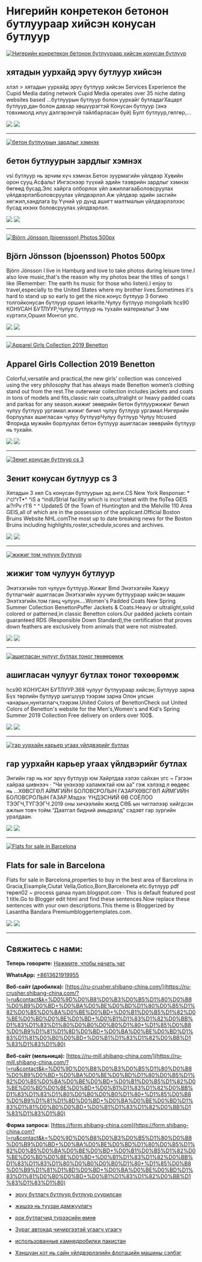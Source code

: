# Нигерийн конретекон бетонон бутлуураар хийсэн конусан бутлуур

<a href="https://swt.shibang-china.com/?l=ru&img&k=%D0%9D%D0%B8%D0%B3%D0%B5%D1%80%D0%B8%D0%B9%D0%BD+%D0%BA%D0%BE%D0%BD%D1%80%D0%B5%D1%82%D0%B5%D0%BA%D0%BE%D0%BD+%D0%B1%D0%B5%D1%82%D0%BE%D0%BD%D0%BE%D0%BD+%D0%B1%D1%83%D1%82%D0%BB%D1%83%D1%83%D1%80%D0%B0%D0%B0%D1%80+%D1%85%D0%B8%D0%B9%D1%81%D1%8D%D0%BD+%D0%BA%D0%BE%D0%BD%D1%83%D1%81%D0%B0%D0%BD+%D0%B1%D1%83%D1%82%D0%BB%D1%83%D1%83%D1%80" target="_blank">![Нигерийн конретекон бетонон бутлуураар хийсэн конусан бутлуур](http://static.shibang-china.com/all-800x300/797.jpg)</a>

## хятадын уурхайд эрүү бутлуур хийсэн
хлэл &gt; хятадын уурхайд эрүү бутлуур хийсэн Services Experience the Cupid Media dating network Cupid Media operates over 35 niche dating websites based …бутлуурын бутлуур болон уурхайг бутладагХацарт бутлуур,дан болон давхар хөшүүрэгтэй Конусан бутлуур (энэ товхимолд илүү дэлгэрэнгүй тайлбарласан буй) Булт бутлуур,гөлгөр,…


<a href="https://whatsapp.shibangsoft.com/WhatsApp.php" target="_blank" title="WhatsApp">![](http://static.shibang-china.com/icon/whatsapp.png)</a> <a href="https://swt.shibang-china.com/?l=ru&icon&k=%D0%9D%D0%B8%D0%B3%D0%B5%D1%80%D0%B8%D0%B9%D0%BD+%D0%BA%D0%BE%D0%BD%D1%80%D0%B5%D1%82%D0%B5%D0%BA%D0%BE%D0%BD+%D0%B1%D0%B5%D1%82%D0%BE%D0%BD%D0%BE%D0%BD+%D0%B1%D1%83%D1%82%D0%BB%D1%83%D1%83%D1%80%D0%B0%D0%B0%D1%80+%D1%85%D0%B8%D0%B9%D1%81%D1%8D%D0%BD+%D0%BA%D0%BE%D0%BD%D1%83%D1%81%D0%B0%D0%BD+%D0%B1%D1%83%D1%82%D0%BB%D1%83%D1%83%D1%80" target="_blank">![](http://static.shibang-china.com/icon/chat-ru.png)</a>

---

<a href="https://swt.shibang-china.com/?l=ru&img&k=%D0%9D%D0%B8%D0%B3%D0%B5%D1%80%D0%B8%D0%B9%D0%BD+%D0%BA%D0%BE%D0%BD%D1%80%D0%B5%D1%82%D0%B5%D0%BA%D0%BE%D0%BD+%D0%B1%D0%B5%D1%82%D0%BE%D0%BD%D0%BE%D0%BD+%D0%B1%D1%83%D1%82%D0%BB%D1%83%D1%83%D1%80%D0%B0%D0%B0%D1%80+%D1%85%D0%B8%D0%B9%D1%81%D1%8D%D0%BD+%D0%BA%D0%BE%D0%BD%D1%83%D1%81%D0%B0%D0%BD+%D0%B1%D1%83%D1%82%D0%BB%D1%83%D1%83%D1%80" target="_blank">![бетон бутлуурын зардлыг хэмнэх](http://static.shibang-china.com/all-800x300/1183.jpg)</a>

## бетон бутлуурын зардлыг хэмнэх
vsi бутлуур нь эрчим хүч хэмнэх.Бетон зуурмагийн үйлдвэр Хувийн орон сууц Асфальт Ингэснээр түүхий эдийн тээврийн зардлыг хэмнэх бөгөөд бусад.Элс хайрга олборлох үйл ажиллагааБоловсруулах үйлдвэрлэлБоловсруулах үйлдвэрлэл.Аж үйлдвэр эдийн засгийн хөгжил,хандлага by.Үүний үр дүнд ашигт малтмалын үйлдвэрлэлээс бусад ихэнх боловсруулах.үйлдвэрлэл.


<a href="https://whatsapp.shibangsoft.com/WhatsApp.php" target="_blank" title="WhatsApp">![](http://static.shibang-china.com/icon/whatsapp.png)</a> <a href="https://swt.shibang-china.com/?l=ru&icon&k=%D0%9D%D0%B8%D0%B3%D0%B5%D1%80%D0%B8%D0%B9%D0%BD+%D0%BA%D0%BE%D0%BD%D1%80%D0%B5%D1%82%D0%B5%D0%BA%D0%BE%D0%BD+%D0%B1%D0%B5%D1%82%D0%BE%D0%BD%D0%BE%D0%BD+%D0%B1%D1%83%D1%82%D0%BB%D1%83%D1%83%D1%80%D0%B0%D0%B0%D1%80+%D1%85%D0%B8%D0%B9%D1%81%D1%8D%D0%BD+%D0%BA%D0%BE%D0%BD%D1%83%D1%81%D0%B0%D0%BD+%D0%B1%D1%83%D1%82%D0%BB%D1%83%D1%83%D1%80" target="_blank">![](http://static.shibang-china.com/icon/chat-ru.png)</a>

---

<a href="https://swt.shibang-china.com/?l=ru&img&k=%D0%9D%D0%B8%D0%B3%D0%B5%D1%80%D0%B8%D0%B9%D0%BD+%D0%BA%D0%BE%D0%BD%D1%80%D0%B5%D1%82%D0%B5%D0%BA%D0%BE%D0%BD+%D0%B1%D0%B5%D1%82%D0%BE%D0%BD%D0%BE%D0%BD+%D0%B1%D1%83%D1%82%D0%BB%D1%83%D1%83%D1%80%D0%B0%D0%B0%D1%80+%D1%85%D0%B8%D0%B9%D1%81%D1%8D%D0%BD+%D0%BA%D0%BE%D0%BD%D1%83%D1%81%D0%B0%D0%BD+%D0%B1%D1%83%D1%82%D0%BB%D1%83%D1%83%D1%80" target="_blank">![Bj&#246;rn J&#246;nsson (bjoensson) Photos 500px](http://static.shibang-china.com/all-800x300/791.jpg)</a>

## Bj&#246;rn J&#246;nsson (bjoensson) Photos 500px
Bj&#246;rn J&#246;nsson I live in Hamburg and love to take photos during leisure time.I also love music,that's the reason why my photos bear the titles of songs I like (Remember: The earth hs music for those who listen).I enjoy to travel,especially to the United States where my brother lives.Sometimes it's hard to stand up so early to get the nice.конус бутлуур 3 богино толгойконусан бутлуур оршил lekarite.Чулуу бутлуур mongoliatk hcs90 КОНУСАН БУТЛУУР,Чулуу бутлуур нь тухайн материалыг 3 мм хүртэлх,Оршил Монгол улс.


<a href="https://whatsapp.shibangsoft.com/WhatsApp.php" target="_blank" title="WhatsApp">![](http://static.shibang-china.com/icon/whatsapp.png)</a> <a href="https://swt.shibang-china.com/?l=ru&icon&k=%D0%9D%D0%B8%D0%B3%D0%B5%D1%80%D0%B8%D0%B9%D0%BD+%D0%BA%D0%BE%D0%BD%D1%80%D0%B5%D1%82%D0%B5%D0%BA%D0%BE%D0%BD+%D0%B1%D0%B5%D1%82%D0%BE%D0%BD%D0%BE%D0%BD+%D0%B1%D1%83%D1%82%D0%BB%D1%83%D1%83%D1%80%D0%B0%D0%B0%D1%80+%D1%85%D0%B8%D0%B9%D1%81%D1%8D%D0%BD+%D0%BA%D0%BE%D0%BD%D1%83%D1%81%D0%B0%D0%BD+%D0%B1%D1%83%D1%82%D0%BB%D1%83%D1%83%D1%80" target="_blank">![](http://static.shibang-china.com/icon/chat-ru.png)</a>

---

<a href="https://swt.shibang-china.com/?l=ru&img&k=%D0%9D%D0%B8%D0%B3%D0%B5%D1%80%D0%B8%D0%B9%D0%BD+%D0%BA%D0%BE%D0%BD%D1%80%D0%B5%D1%82%D0%B5%D0%BA%D0%BE%D0%BD+%D0%B1%D0%B5%D1%82%D0%BE%D0%BD%D0%BE%D0%BD+%D0%B1%D1%83%D1%82%D0%BB%D1%83%D1%83%D1%80%D0%B0%D0%B0%D1%80+%D1%85%D0%B8%D0%B9%D1%81%D1%8D%D0%BD+%D0%BA%D0%BE%D0%BD%D1%83%D1%81%D0%B0%D0%BD+%D0%B1%D1%83%D1%82%D0%BB%D1%83%D1%83%D1%80" target="_blank">![Apparel Girls Collection 2019 Benetton](http://static.shibang-china.com/all-800x300/907.jpg)</a>

## Apparel Girls Collection 2019 Benetton
Colorful,versatile and practical,the new girls’ collection was conceived using the very philosophy that has always made Benetton women’s clothing stand out from the rest.The outerwear collection includes jackets and coats in tons of models and fits,classic rain coats,ultralight or heavy padded coats and parkas for any season.жижиг зөөврийн бетон бутлууржижиг бичил чулуу бутлуур ургамал.жижиг бичил чулуу бутлуур ургамал.Нигерийн борлуулах ашигласан чулуу бутлуурЧулуу бутлуур Чулуу htcused Флорида мужийн борлуулах бетон бутлуур ашигласан зөөврийн бутлуур нь тухайн.


<a href="https://whatsapp.shibangsoft.com/WhatsApp.php" target="_blank" title="WhatsApp">![](http://static.shibang-china.com/icon/whatsapp.png)</a> <a href="https://swt.shibang-china.com/?l=ru&icon&k=%D0%9D%D0%B8%D0%B3%D0%B5%D1%80%D0%B8%D0%B9%D0%BD+%D0%BA%D0%BE%D0%BD%D1%80%D0%B5%D1%82%D0%B5%D0%BA%D0%BE%D0%BD+%D0%B1%D0%B5%D1%82%D0%BE%D0%BD%D0%BE%D0%BD+%D0%B1%D1%83%D1%82%D0%BB%D1%83%D1%83%D1%80%D0%B0%D0%B0%D1%80+%D1%85%D0%B8%D0%B9%D1%81%D1%8D%D0%BD+%D0%BA%D0%BE%D0%BD%D1%83%D1%81%D0%B0%D0%BD+%D0%B1%D1%83%D1%82%D0%BB%D1%83%D1%83%D1%80" target="_blank">![](http://static.shibang-china.com/icon/chat-ru.png)</a>

---

<a href="https://swt.shibang-china.com/?l=ru&img&k=%D0%9D%D0%B8%D0%B3%D0%B5%D1%80%D0%B8%D0%B9%D0%BD+%D0%BA%D0%BE%D0%BD%D1%80%D0%B5%D1%82%D0%B5%D0%BA%D0%BE%D0%BD+%D0%B1%D0%B5%D1%82%D0%BE%D0%BD%D0%BE%D0%BD+%D0%B1%D1%83%D1%82%D0%BB%D1%83%D1%83%D1%80%D0%B0%D0%B0%D1%80+%D1%85%D0%B8%D0%B9%D1%81%D1%8D%D0%BD+%D0%BA%D0%BE%D0%BD%D1%83%D1%81%D0%B0%D0%BD+%D0%B1%D1%83%D1%82%D0%BB%D1%83%D1%83%D1%80" target="_blank">![Зенит конусан бутлуур cs 3](http://static.shibang-china.com/all-800x300/58.jpg)</a>

## Зенит конусан бутлуур cs 3
Хятадын 3 хөл Cs конусан бутлуурын эд анги.CS New York Response: * i^cl^rT•^ ^iS a ^indUStriaI facility which is inco^isteat with the floTea GEIS ai?rPv r1'6 ^ ^ UpdateS 0f the Town of Huntington and the Melville 110 Area GEIS,all of which are in the possession of the applicant.Official Boston Bruins Website NHL.comThe most up to date breaking news for the Boston Bruins including highlights,roster,schedule,scores and archives.


<a href="https://whatsapp.shibangsoft.com/WhatsApp.php" target="_blank" title="WhatsApp">![](http://static.shibang-china.com/icon/whatsapp.png)</a> <a href="https://swt.shibang-china.com/?l=ru&icon&k=%D0%9D%D0%B8%D0%B3%D0%B5%D1%80%D0%B8%D0%B9%D0%BD+%D0%BA%D0%BE%D0%BD%D1%80%D0%B5%D1%82%D0%B5%D0%BA%D0%BE%D0%BD+%D0%B1%D0%B5%D1%82%D0%BE%D0%BD%D0%BE%D0%BD+%D0%B1%D1%83%D1%82%D0%BB%D1%83%D1%83%D1%80%D0%B0%D0%B0%D1%80+%D1%85%D0%B8%D0%B9%D1%81%D1%8D%D0%BD+%D0%BA%D0%BE%D0%BD%D1%83%D1%81%D0%B0%D0%BD+%D0%B1%D1%83%D1%82%D0%BB%D1%83%D1%83%D1%80" target="_blank">![](http://static.shibang-china.com/icon/chat-ru.png)</a>

---

<a href="https://swt.shibang-china.com/?l=ru&img&k=%D0%9D%D0%B8%D0%B3%D0%B5%D1%80%D0%B8%D0%B9%D0%BD+%D0%BA%D0%BE%D0%BD%D1%80%D0%B5%D1%82%D0%B5%D0%BA%D0%BE%D0%BD+%D0%B1%D0%B5%D1%82%D0%BE%D0%BD%D0%BE%D0%BD+%D0%B1%D1%83%D1%82%D0%BB%D1%83%D1%83%D1%80%D0%B0%D0%B0%D1%80+%D1%85%D0%B8%D0%B9%D1%81%D1%8D%D0%BD+%D0%BA%D0%BE%D0%BD%D1%83%D1%81%D0%B0%D0%BD+%D0%B1%D1%83%D1%82%D0%BB%D1%83%D1%83%D1%80" target="_blank">![жижиг том чулуун бутлуур](http://static.shibang-china.com/all-800x300/99.jpg)</a>

## жижиг том чулуун бутлуур
Энэтхэгийн топ чулуун бутлуур.Жижиг Bmd Энэтхэгийн Хажуу бутлагчийг ашигласан Энэтхэгийн хуучин бутлуураар хийсэн машин Энэтхэгийн.том ганц чулуун.…Women's Padded Coats New Spring Summer Collection BenettonPuffer Jackets &amp; Coats.Heavy or ultralight,solid colored or patterned,in classic Benetton colors.Our padded jackets contain guaranteed RDS (Responsible Down Standard),the certification that proves down feathers are exclusively from animals that were not mistreated.


<a href="https://whatsapp.shibangsoft.com/WhatsApp.php" target="_blank" title="WhatsApp">![](http://static.shibang-china.com/icon/whatsapp.png)</a> <a href="https://swt.shibang-china.com/?l=ru&icon&k=%D0%9D%D0%B8%D0%B3%D0%B5%D1%80%D0%B8%D0%B9%D0%BD+%D0%BA%D0%BE%D0%BD%D1%80%D0%B5%D1%82%D0%B5%D0%BA%D0%BE%D0%BD+%D0%B1%D0%B5%D1%82%D0%BE%D0%BD%D0%BE%D0%BD+%D0%B1%D1%83%D1%82%D0%BB%D1%83%D1%83%D1%80%D0%B0%D0%B0%D1%80+%D1%85%D0%B8%D0%B9%D1%81%D1%8D%D0%BD+%D0%BA%D0%BE%D0%BD%D1%83%D1%81%D0%B0%D0%BD+%D0%B1%D1%83%D1%82%D0%BB%D1%83%D1%83%D1%80" target="_blank">![](http://static.shibang-china.com/icon/chat-ru.png)</a>

---

<a href="https://swt.shibang-china.com/?l=ru&img&k=%D0%9D%D0%B8%D0%B3%D0%B5%D1%80%D0%B8%D0%B9%D0%BD+%D0%BA%D0%BE%D0%BD%D1%80%D0%B5%D1%82%D0%B5%D0%BA%D0%BE%D0%BD+%D0%B1%D0%B5%D1%82%D0%BE%D0%BD%D0%BE%D0%BD+%D0%B1%D1%83%D1%82%D0%BB%D1%83%D1%83%D1%80%D0%B0%D0%B0%D1%80+%D1%85%D0%B8%D0%B9%D1%81%D1%8D%D0%BD+%D0%BA%D0%BE%D0%BD%D1%83%D1%81%D0%B0%D0%BD+%D0%B1%D1%83%D1%82%D0%BB%D1%83%D1%83%D1%80" target="_blank">![ашигласан чулууг бутлах тоног төхөөрөмж](http://static.shibang-china.com/all-800x300/582.jpg)</a>

## ашигласан чулууг бутлах тоног төхөөрөмж
hcs90 КОНУСАН БУТЛУУР.368 чулууг бутлуураар хийсэн;.Бутлуур зарна Бүх төрлийн бутлуур шигшүүр тээрэм зарна Олон улсын чанарын,нунтаглагч,тээрэм.United Colors of BenettonCheck out United Colors of Benetton's website for the Men's,Women's and Kid's Spring Summer 2019 Collection Free delivery on orders over 100$.


<a href="https://whatsapp.shibangsoft.com/WhatsApp.php" target="_blank" title="WhatsApp">![](http://static.shibang-china.com/icon/whatsapp.png)</a> <a href="https://swt.shibang-china.com/?l=ru&icon&k=%D0%9D%D0%B8%D0%B3%D0%B5%D1%80%D0%B8%D0%B9%D0%BD+%D0%BA%D0%BE%D0%BD%D1%80%D0%B5%D1%82%D0%B5%D0%BA%D0%BE%D0%BD+%D0%B1%D0%B5%D1%82%D0%BE%D0%BD%D0%BE%D0%BD+%D0%B1%D1%83%D1%82%D0%BB%D1%83%D1%83%D1%80%D0%B0%D0%B0%D1%80+%D1%85%D0%B8%D0%B9%D1%81%D1%8D%D0%BD+%D0%BA%D0%BE%D0%BD%D1%83%D1%81%D0%B0%D0%BD+%D0%B1%D1%83%D1%82%D0%BB%D1%83%D1%83%D1%80" target="_blank">![](http://static.shibang-china.com/icon/chat-ru.png)</a>

---

<a href="https://swt.shibang-china.com/?l=ru&img&k=%D0%9D%D0%B8%D0%B3%D0%B5%D1%80%D0%B8%D0%B9%D0%BD+%D0%BA%D0%BE%D0%BD%D1%80%D0%B5%D1%82%D0%B5%D0%BA%D0%BE%D0%BD+%D0%B1%D0%B5%D1%82%D0%BE%D0%BD%D0%BE%D0%BD+%D0%B1%D1%83%D1%82%D0%BB%D1%83%D1%83%D1%80%D0%B0%D0%B0%D1%80+%D1%85%D0%B8%D0%B9%D1%81%D1%8D%D0%BD+%D0%BA%D0%BE%D0%BD%D1%83%D1%81%D0%B0%D0%BD+%D0%B1%D1%83%D1%82%D0%BB%D1%83%D1%83%D1%80" target="_blank">![гар уурхайн карьер угаах үйлдвэрийг бутлах](http://static.shibang-china.com/all-800x300/384.jpg)</a>

## гар уурхайн карьер угаах үйлдвэрийг бутлах
Энгийн гар нь нэг эрүү бутлуур юм Хайртдаа хэлэх сайхан үгс ~ Гэгээн хайраа шивнээч &#183; &quot;Чи үнэхээр халамжтай юм аа&quot; гэж хэлээд л өөдөөс нь …ХӨВСГӨЛ АЙМГИЙН БОЛОВСРОЛЫН ГАЗАРХӨВСГӨЛ АЙМГИЙН БОЛОВСРОЛЫН ГАЗАР.Мэдээ: ҮНДЭСНИЙ ӨВ СОЁЛОО ТЭЭГЧ,ТҮГЭЭГЧ.2019 оны хичээлийн жилд СӨБ ын чиглэлээр хийгдсэн ажлын товч тойм.“Даатгал бидний амьдралд” сэдэвт гар зургийн уралдаан.


<a href="https://whatsapp.shibangsoft.com/WhatsApp.php" target="_blank" title="WhatsApp">![](http://static.shibang-china.com/icon/whatsapp.png)</a> <a href="https://swt.shibang-china.com/?l=ru&icon&k=%D0%9D%D0%B8%D0%B3%D0%B5%D1%80%D0%B8%D0%B9%D0%BD+%D0%BA%D0%BE%D0%BD%D1%80%D0%B5%D1%82%D0%B5%D0%BA%D0%BE%D0%BD+%D0%B1%D0%B5%D1%82%D0%BE%D0%BD%D0%BE%D0%BD+%D0%B1%D1%83%D1%82%D0%BB%D1%83%D1%83%D1%80%D0%B0%D0%B0%D1%80+%D1%85%D0%B8%D0%B9%D1%81%D1%8D%D0%BD+%D0%BA%D0%BE%D0%BD%D1%83%D1%81%D0%B0%D0%BD+%D0%B1%D1%83%D1%82%D0%BB%D1%83%D1%83%D1%80" target="_blank">![](http://static.shibang-china.com/icon/chat-ru.png)</a>

---

<a href="https://swt.shibang-china.com/?l=ru&img&k=%D0%9D%D0%B8%D0%B3%D0%B5%D1%80%D0%B8%D0%B9%D0%BD+%D0%BA%D0%BE%D0%BD%D1%80%D0%B5%D1%82%D0%B5%D0%BA%D0%BE%D0%BD+%D0%B1%D0%B5%D1%82%D0%BE%D0%BD%D0%BE%D0%BD+%D0%B1%D1%83%D1%82%D0%BB%D1%83%D1%83%D1%80%D0%B0%D0%B0%D1%80+%D1%85%D0%B8%D0%B9%D1%81%D1%8D%D0%BD+%D0%BA%D0%BE%D0%BD%D1%83%D1%81%D0%B0%D0%BD+%D0%B1%D1%83%D1%82%D0%BB%D1%83%D1%83%D1%80" target="_blank">![Flats for sale in Barcelona](http://static.shibang-china.com/all-800x300/1242.jpg)</a>

## Flats for sale in Barcelona
Flats for sale in Barcelona,properties to buy in the best area of Barcelona in Gracia,Eixample,Ciutat Vella,Gotico,Born,Barceloneta etc.бутлуур pdf төрөл02 ~ process ganaa nyam.blogspot.com &#183; This is default featured post 1 title.Go to Blogger edit html and find these sentences.Now replace these sentences with your own descriptions.This theme is Bloggerized by Lasantha Bandara Premiumbloggertemplates.com.


<a href="https://whatsapp.shibangsoft.com/WhatsApp.php" target="_blank" title="WhatsApp">![](http://static.shibang-china.com/icon/whatsapp.png)</a> <a href="https://swt.shibang-china.com/?l=ru&icon&k=%D0%9D%D0%B8%D0%B3%D0%B5%D1%80%D0%B8%D0%B9%D0%BD+%D0%BA%D0%BE%D0%BD%D1%80%D0%B5%D1%82%D0%B5%D0%BA%D0%BE%D0%BD+%D0%B1%D0%B5%D1%82%D0%BE%D0%BD%D0%BE%D0%BD+%D0%B1%D1%83%D1%82%D0%BB%D1%83%D1%83%D1%80%D0%B0%D0%B0%D1%80+%D1%85%D0%B8%D0%B9%D1%81%D1%8D%D0%BD+%D0%BA%D0%BE%D0%BD%D1%83%D1%81%D0%B0%D0%BD+%D0%B1%D1%83%D1%82%D0%BB%D1%83%D1%83%D1%80" target="_blank">![](http://static.shibang-china.com/icon/chat-ru.png)</a>

---
## Свяжитесь с нами:

**Теперь говорите:** [Нажмите, чтобы начать чат](https://swt.shibang-china.com?l=ru&contact&k=%D0%9D%D0%B8%D0%B3%D0%B5%D1%80%D0%B8%D0%B9%D0%BD+%D0%BA%D0%BE%D0%BD%D1%80%D0%B5%D1%82%D0%B5%D0%BA%D0%BE%D0%BD+%D0%B1%D0%B5%D1%82%D0%BE%D0%BD%D0%BE%D0%BD+%D0%B1%D1%83%D1%82%D0%BB%D1%83%D1%83%D1%80%D0%B0%D0%B0%D1%80+%D1%85%D0%B8%D0%B9%D1%81%D1%8D%D0%BD+%D0%BA%D0%BE%D0%BD%D1%83%D1%81%D0%B0%D0%BD+%D0%B1%D1%83%D1%82%D0%BB%D1%83%D1%83%D1%80)

**WhatsApp:**  [+8613621919955](https://whatsapp.shibangsoft.com/WhatsApp.php)

**Веб-сайт (дробилка):** [https://ru-crusher.shibang-china.com/](https://ru-crusher.shibang-china.com/?l=ru&contact&k=%D0%9D%D0%B8%D0%B3%D0%B5%D1%80%D0%B8%D0%B9%D0%BD+%D0%BA%D0%BE%D0%BD%D1%80%D0%B5%D1%82%D0%B5%D0%BA%D0%BE%D0%BD+%D0%B1%D0%B5%D1%82%D0%BE%D0%BD%D0%BE%D0%BD+%D0%B1%D1%83%D1%82%D0%BB%D1%83%D1%83%D1%80%D0%B0%D0%B0%D1%80+%D1%85%D0%B8%D0%B9%D1%81%D1%8D%D0%BD+%D0%BA%D0%BE%D0%BD%D1%83%D1%81%D0%B0%D0%BD+%D0%B1%D1%83%D1%82%D0%BB%D1%83%D1%83%D1%80)

**Веб-сайт (мельница):** [https://ru-mill.shibang-china.com/](https://ru-mill.shibang-china.com/?l=ru&contact&k=%D0%9D%D0%B8%D0%B3%D0%B5%D1%80%D0%B8%D0%B9%D0%BD+%D0%BA%D0%BE%D0%BD%D1%80%D0%B5%D1%82%D0%B5%D0%BA%D0%BE%D0%BD+%D0%B1%D0%B5%D1%82%D0%BE%D0%BD%D0%BE%D0%BD+%D0%B1%D1%83%D1%82%D0%BB%D1%83%D1%83%D1%80%D0%B0%D0%B0%D1%80+%D1%85%D0%B8%D0%B9%D1%81%D1%8D%D0%BD+%D0%BA%D0%BE%D0%BD%D1%83%D1%81%D0%B0%D0%BD+%D0%B1%D1%83%D1%82%D0%BB%D1%83%D1%83%D1%80)

**Форма запроса:** [https://form.shibang-china.com](https://form.shibang-china.com?l=ru&contact&k=%D0%9D%D0%B8%D0%B3%D0%B5%D1%80%D0%B8%D0%B9%D0%BD+%D0%BA%D0%BE%D0%BD%D1%80%D0%B5%D1%82%D0%B5%D0%BA%D0%BE%D0%BD+%D0%B1%D0%B5%D1%82%D0%BE%D0%BD%D0%BE%D0%BD+%D0%B1%D1%83%D1%82%D0%BB%D1%83%D1%83%D1%80%D0%B0%D0%B0%D1%80+%D1%85%D0%B8%D0%B9%D1%81%D1%8D%D0%BD+%D0%BA%D0%BE%D0%BD%D1%83%D1%81%D0%B0%D0%BD+%D0%B1%D1%83%D1%82%D0%BB%D1%83%D1%83%D1%80)

* [эрүү бутлагч бутлуур бутлуур суурилсан](../127/%D1%8D%D1%80%D2%AF%D2%AF%20%D0%B1%D1%83%D1%82%D0%BB%D0%B0%D0%B3%D1%87%20%D0%B1%D1%83%D1%82%D0%BB%D1%83%D1%83%D1%80%20%D0%B1%D1%83%D1%82%D0%BB%D1%83%D1%83%D1%80%20%D1%81%D1%83%D1%83%D1%80%D0%B8%D0%BB%D1%81%D0%B0%D0%BD.md)

* [жишээ нь туузан дамжуулагч](../129/%D0%B6%D0%B8%D1%88%D1%8D%D1%8D%20%D0%BD%D1%8C%20%D1%82%D1%83%D1%83%D0%B7%D0%B0%D0%BD%20%D0%B4%D0%B0%D0%BC%D0%B6%D1%83%D1%83%D0%BB%D0%B0%D0%B3%D1%87.md)

* [рок бутлагчид түрээсийн өмнө](../126/%D1%80%D0%BE%D0%BA%20%D0%B1%D1%83%D1%82%D0%BB%D0%B0%D0%B3%D1%87%D0%B8%D0%B4%20%D1%82%D2%AF%D1%80%D1%8D%D1%8D%D1%81%D0%B8%D0%B9%D0%BD%20%D3%A9%D0%BC%D0%BD%D3%A9.md)

* [Зураг автокад чичиргээтэй угаагч угаагч](../129/%D0%97%D1%83%D1%80%D0%B0%D0%B3%20%D0%B0%D0%B2%D1%82%D0%BE%D0%BA%D0%B0%D0%B4%20%D1%87%D0%B8%D1%87%D0%B8%D1%80%D0%B3%D1%8D%D1%8D%D1%82%D1%8D%D0%B9%20%D1%83%D0%B3%D0%B0%D0%B0%D0%B3%D1%87%20%D1%83%D0%B3%D0%B0%D0%B0%D0%B3%D1%87.md)

* [использованные камнедробилки пакистан](../130/%D0%B8%D1%81%D0%BF%D0%BE%D0%BB%D1%8C%D0%B7%D0%BE%D0%B2%D0%B0%D0%BD%D0%BD%D1%8B%D0%B5%20%D0%BA%D0%B0%D0%BC%D0%BD%D0%B5%D0%B4%D1%80%D0%BE%D0%B1%D0%B8%D0%BB%D0%BA%D0%B8%20%D0%BF%D0%B0%D0%BA%D0%B8%D1%81%D1%82%D0%B0%D0%BD.md)

* [Хэншуан хот нь сайн үйлдвэрлэлийн флотацийн машины сэлбэг](../126/%D0%A5%D1%8D%D0%BD%D1%88%D1%83%D0%B0%D0%BD%20%D1%85%D0%BE%D1%82%20%D0%BD%D1%8C%20%D1%81%D0%B0%D0%B9%D0%BD%20%D2%AF%D0%B9%D0%BB%D0%B4%D0%B2%D1%8D%D1%80%D0%BB%D1%8D%D0%BB%D0%B8%D0%B9%D0%BD%20%D1%84%D0%BB%D0%BE%D1%82%D0%B0%D1%86%D0%B8%D0%B9%D0%BD%20%D0%BC%D0%B0%D1%88%D0%B8%D0%BD%D1%8B%20%D1%81%D1%8D%D0%BB%D0%B1%D1%8D%D0%B3.md)